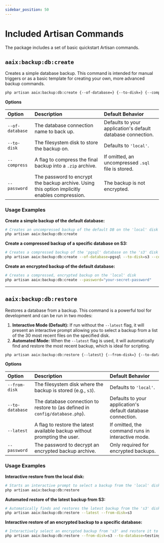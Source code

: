```yaml
---
sidebar_position: 50
---
```


# Included Artisan Commands

The package includes a set of basic quickstart Artisan commands.

## `aaix:backup:db:create`

Creates a simple database backup. This command is intended for manual triggers or as a basic template for creating your own, more
advanced backup commands.

```bash
php artisan aaix:backup:db:create {--of-database=} {--to-disk=} {--compress} {--password=}
````

**Options**

| Option          | Description                                                                                   | Default Behavior                                            |
|:----------------|:----------------------------------------------------------------------------------------------|:------------------------------------------------------------|
| `--of-database` | The database connection name to back up.                                                      | Defaults to your application's default database connection. |
| `--to-disk`     | The filesystem disk to store the backup on.                                                   | Defaults to `'local'`.                                      |
| `--compress`    | A flag to compress the final backup into a `.zip` archive.                                    | If omitted, an uncompressed `.sql` file is stored.          |
| `--password`    | The password to encrypt the backup archive. Using this option implicitly enables compression. | The backup is not encrypted.                                |

### Usage Examples

**Create a simple backup of the default database:**

```bash
# Creates an uncompressed backup of the default DB on the 'local' disk
php artisan aaix:backup:db:create
```

**Create a compressed backup of a specific database on S3:**

```bash
# Creates a compressed backup of the 'pgsql' database on the 's3' disk
php artisan aaix:backup:db:create --of-database=pgsql --to-disk=s3 --compress
```

**Create an encrypted backup of the default database:**

```bash
# Creates a compressed, encrypted backup on the 'local' disk
php artisan aaix:backup:db:create --password="your-secret-password"
```

---

## `aaix:backup:db:restore`

Restores a database from a backup. This command is a powerful tool for development and can be run in two modes:

1. **Interactive Mode (Default):** If run without the `--latest` flag, it will present an interactive prompt allowing you to
   select a backup from a list of the 30 most recent files on the specified disk.
2. **Automated Mode:** When the `--latest` flag is used, it will automatically find and restore the most recent backup, which is
   ideal for scripting.

```bash
php artisan aaix:backup:db:restore {--latest} {--from-disk=} {--to-database=} {--password=}
````

**Options**

| Option          | Description                                                                  | Default Behavior                                            |
|:----------------|:-----------------------------------------------------------------------------|:------------------------------------------------------------|
| `--from-disk`   | The filesystem disk where the backup is stored (e.g., `s3`).                 | Defaults to `'local'`.                                      |
| `--to-database` | The database connection to restore to (as defined in `config/database.php`). | Defaults to your application's default database connection. |
| `--latest`      | A flag to restore the latest available backup without prompting the user.    | If omitted, the command runs in interactive mode.           |
| `--password`    | The password to decrypt an encrypted backup archive.                         | Only required for encrypted backups.                        |

### Usage Examples

**Interactive restore from the local disk:**

```bash
# Starts an interactive prompt to select a backup from the 'local' disk
php artisan aaix:backup:db:restore
```

**Automated restore of the latest backup from S3:**

```bash
# Automatically finds and restores the latest backup from the 's3' disk
php artisan aaix:backup:db:restore --latest --from-disk=s3
```

**Interactive restore of an encrypted backup to a specific database:**

```bash
# Interactively select an encrypted backup from 's3' and restore it to the 'testing_db' connection
php artisan aaix:backup:db:restore --from-disk=s3 --to-database=testing_db --password="your-secret-password"
```
